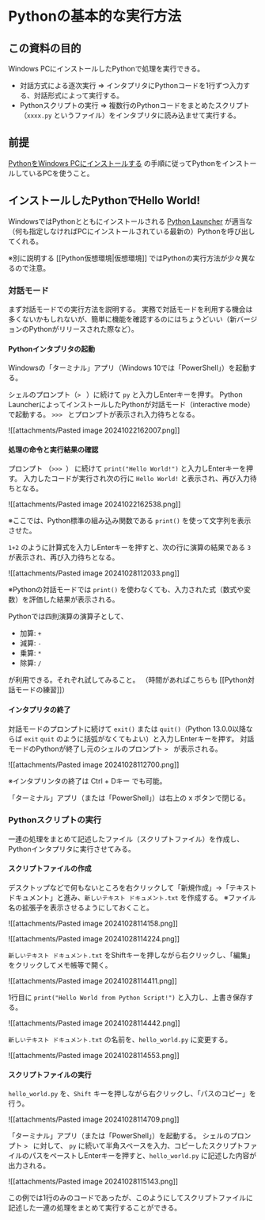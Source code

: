 # Pythonの基本的な実行方法

## この資料の目的

Windows PCにインストールしたPythonで処理を実行できる。

- 対話方式による逐次実行 ⇒ インタプリタにPythonコードを1行ずつ入力する、対話形式によって実行する。
- Pythonスクリプトの実行 ⇒ 複数行のPythonコードをまとめたスクリプト（`xxxx.py` というファイル）をインタプリタに読み込ませて実行する。

## 前提

[PythonをWindows PCにインストールする](PythonをWindowsPCにインストールする) の手順に従ってPythonをインストールしているPCを使うこと。

## インストールしたPythonでHello World!

WindowsではPythonとともにインストールされる [Python Launcher](https://docs.python.org/ja/3/using/windows.html#launcher) が適当な（何も指定しなければPCにインストールされている最新の）Pythonを呼び出してくれる。

※別に説明する [[Python仮想環境|仮想環境]] ではPythonの実行方法が少々異なるので注意。

### 対話モード

まず対話モードでの実行方法を説明する。
実務で対話モードを利用する機会は多くないかもしれないが、簡単に機能を確認するのにはちょうどいい（新バージョンのPythonがリリースされた際など）。

#### Pythonインタプリタの起動

Windowsの「ターミナル」アプリ（Windows 10では「PowerShell」）を起動する。

シェルのプロンプト（`> ` ）に続けて `py` と入力しEnterキーを押す。
Python LauncherによってインストールしたPythonが対話モード（interactive mode）で起動する。
`>>> ` とプロンプトが表示され入力待ちとなる。

![[attachments/Pasted image 20241022162007.png]]

#### 処理の命令と実行結果の確認

プロンプト （`>>> `） に続けて `print("Hello World!")` と入力しEnterキーを押す。
入力したコードが実行され次の行に `Hello World!` と表示され、再び入力待ちとなる。

![[attachments/Pasted image 20241022162538.png]]

※ここでは、Python標準の組み込み関数である `print()` を使って文字列を表示させた。

`1+2` のように計算式を入力しEnterキーを押すと、次の行に演算の結果である `3` が表示され、再び入力待ちとなる。

![[attachments/Pasted image 20241028112033.png]]

※Pythonの対話モードでは `print()` を使わなくても、入力された式（数式や変数）を評価した結果が表示される。

Pythonでは四則演算の演算子として、

- 加算: `+`
- 減算: `-` 
- 乗算: `*`
- 除算: `/`

が利用できる。それぞれ試してみること。
（時間があればこちらも [[Python対話モードの練習]]）

#### インタプリタの終了

対話モードのプロンプトに続けて `exit()` または `quit()`（Python 13.0.0以降ならば `exit` `quit` のように括弧がなくてもよい）と入力しEnterキーを押す。
対話モードのPythonが終了し元のシェルのプロンプト `> ` が表示される。

![[attachments/Pasted image 20241028112700.png]]

※インタプリンタの終了は Ctrl + Dキー でも可能。

「ターミナル」アプリ（または「PowerShell」）は右上の x ボタンで閉じる。
### Pythonスクリプトの実行

一連の処理をまとめて記述したファイル（スクリプトファイル）を作成し、Pythonインタプリタに実行させてみる。

#### スクリプトファイルの作成

デスクトップなどで何もないところを右クリックして「新規作成」→「テキスト ドキュメント」と進み、`新しいテキスト ドキュメント.txt` を作成する。
※ファイル名の拡張子を表示させるようにしておくこと。

![[attachments/Pasted image 20241028114158.png]]

![[attachments/Pasted image 20241028114224.png]]

`新しいテキスト ドキュメント.txt` をShiftキーを押しながら右クリックし、「編集」をクリックしてメモ帳等で開く。

![[attachments/Pasted image 20241028114411.png]]

1行目に `print("Hello World from Python Script!")` と入力し、上書き保存する。

![[attachments/Pasted image 20241028114442.png]]

`新しいテキスト ドキュメント.txt` の名前を、`hello_world.py` に変更する。

![[attachments/Pasted image 20241028114553.png]]

#### スクリプトファイルの実行

`hello_world.py` を、`Shift` キーを押しながら右クリックし、「パスのコピー」を行う。

![[attachments/Pasted image 20241028114709.png]]

「ターミナル」アプリ（または「PowerShell」）を起動する。
シェルのプロンプト `> ` に対して、 `py` に続いて半角スペースを入力、コピーしたスクリプトファイルのパスをペーストしEnterキーを押すと、`hello_world.py` に記述した内容が出力される。

![[attachments/Pasted image 20241028115143.png]]

この例では1行のみのコードであったが、このようにしてスクリプトファイルに記述した一連の処理をまとめて実行することができる。
